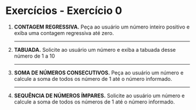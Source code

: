 # Exercícios - Exercício 0
<ol>
    <li><b>CONTAGEM REGRESSIVA.</b> Peça ao usuário um número inteiro positivo e exiba uma contagem regressiva até zero.</li><hr>
    <li><b>TABUADA.</b> Solicite ao usuário um número e exiba a tabuada desse número de 1 a 10</li><hr>
    <li><b>SOMA DE NÚMEROS CONSECUTIVOS.</b> Peça ao usuário um número e calcule a soma de todos os número de 1 até o número informado.</li><hr>
    <li><b>SEQUÊNCIA DE NÚMEROS ÍMPARES.</b> Solicite ao usuário um número e calcule a soma de todos os números de 1 até o número informado.</li>
</ol>
    